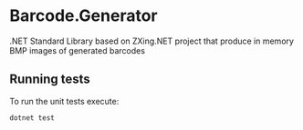 # Barcode.Generator
.NET Standard Library based on ZXing.NET project that produce in memory BMP images of generated barcodes

## Running tests

To run the unit tests execute:

```bash
dotnet test
```
